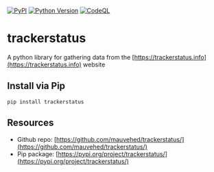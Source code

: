 [![PyPI](https://img.shields.io/pypi/v/trackerstatus.svg)](https://pypi.org/project/trackerstatus/)
[![Python Version](https://img.shields.io/pypi/pyversions/trackerstatus.svg)](https://github.com/mauvehed/yourIP/actions/workflows/main.yml)
[![CodeQL](https://github.com/mauvehed/trackerstatus/actions/workflows/codeql-analysis.yml/badge.svg?branch=main)](https://github.com/mauvehed/trackerstatus/actions/workflows/codeql-analysis.yml)

# trackerstatus

A python library for gathering data from the [https://trackerstatus.info](https://trackerstatus.info) website

## Install via Pip

```pip install trackerstatus```

## Resources

* Github repo: [https://github.com/mauvehed/trackerstatus/](https://github.com/mauvehed/trackerstatus/)
* Pip package: [https://pypi.org/project/trackerstatus/](https://pypi.org/project/trackerstatus/)
